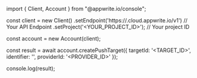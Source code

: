 import { Client, Account } from "@appwrite.io/console";

const client = new Client()
    .setEndpoint('https://<REGION>.cloud.appwrite.io/v1') // Your API Endpoint
    .setProject('<YOUR_PROJECT_ID>'); // Your project ID

const account = new Account(client);

const result = await account.createPushTarget({
    targetId: '<TARGET_ID>',
    identifier: '<IDENTIFIER>',
    providerId: '<PROVIDER_ID>'
});

console.log(result);
